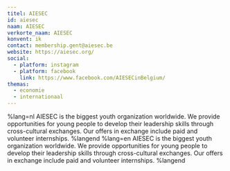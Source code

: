 ```yaml
---
titel: AIESEC
id: aiesec
naam: AIESEC
verkorte_naam: AIESEC
konvent: ik
contact: membership.gent@aiesec.be
website: https://aiesec.org/
social:
  - platform: instagram
  - platform: facebook
    link: https://www.facebook.com/AIESECinBelgium/
themas:
  - economie
  - internationaal
---
```


%lang=nl 
AIESEC is the biggest youth organization worldwide. We provide opportunities for young people to develop their leadership skills through cross-cultural exchanges. Our offers in exchange include paid and volunteer internships. 
%langend 
%lang=en 
AIESEC is the biggest youth organization worldwide. We provide opportunities for young people to develop their leadership skills through cross-cultural exchanges. Our offers in exchange include paid and volunteer internships. 
%langend
